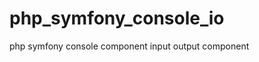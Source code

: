 php_symfony_console_io
======================

php symfony console component input output component
